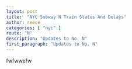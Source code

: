 ```yaml
---
layout: post
title:  "NYC Subway N Train Status And Delays"
author: reece
categories: [ "nyc" ]
route: "N"
description: "Updates to No. N"
first_paragraph: "Updates to No. N"
---
```


fwfwwefw
